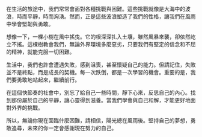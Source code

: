 在生活的旅途中，我們常常會面對各種挑戰與困難。這些挑戰就像是大海中的波浪，時而平靜，時而洶湧。然而，正是這些波浪塑造了我們的性格，讓我們在風雨中學會堅韌與勇敢。

想像一下，一棵小樹在風中搖曳。它的根深深扎入土壤，雖然風暴來襲，卻依然屹立不搖。這棵樹教會我們，無論外界環境多麼惡劣，只要我們有堅定的信念和不屈的精神，就能克服一切困難。

生活中，我們也許會遭遇失敗，感到沮喪，甚至懷疑自己的能力。但請記住，失敗並不是終點，而是成長的契機。每一次跌倒，都是一次學習的機會。重要的是，我們要勇敢地站起來，繼續前行。

在這個快節奏的社會中，別忘了給自己一些時間，靜下心來，反思自己的內心。找到那份屬於自己的平靜，讓心靈得到滋養。當我們學會與自己和解，才能更好地面對外界的挑戰。

所以，無論你現在面臨什麼困難，請相信，陽光總在風雨後。堅持自己的夢想，勇敢追尋，未來的你一定會感謝現在努力的自己。